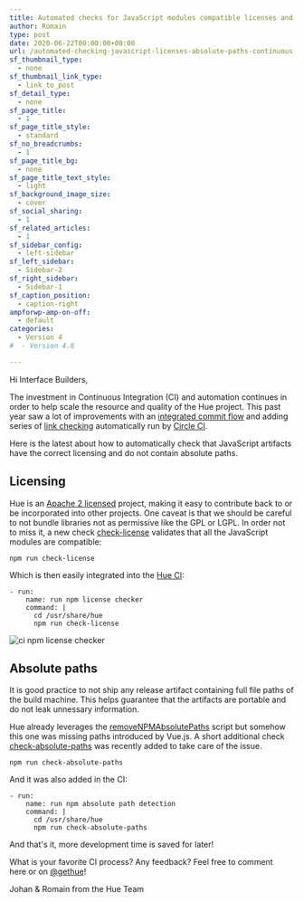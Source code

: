 ```yaml
---
title: Automated checks for JavaScript modules compatible licenses and non absolute paths with Continuous Integration
author: Romain
type: post
date: 2020-06-22T00:00:00+00:00
url: /automated-checking-javascript-licenses-absolute-paths-continuous-integration/
sf_thumbnail_type:
  - none
sf_thumbnail_link_type:
  - link_to_post
sf_detail_type:
  - none
sf_page_title:
  - 1
sf_page_title_style:
  - standard
sf_no_breadcrumbs:
  - 1
sf_page_title_bg:
  - none
sf_page_title_text_style:
  - light
sf_background_image_size:
  - cover
sf_social_sharing:
  - 1
sf_related_articles:
  - 1
sf_sidebar_config:
  - left-sidebar
sf_left_sidebar:
  - Sidebar-2
sf_right_sidebar:
  - Sidebar-1
sf_caption_position:
  - caption-right
ampforwp-amp-on-off:
  - default
categories:
  - Version 4
#  - Version 4.8

---
```


Hi Interface Builders,

The investment in Continuous Integration (CI) and automation continues in order to help scale the resource and quality of the Hue project. This past year saw a lot of improvements with an [integrated commit flow](https://gethue.com/improving-the-developer-productivity-with-some-continuous-integration/) and adding series of [link checking](https://gethue.com/checking-dead-links-automatically-continuous-integration/) automatically run by [Circle CI](https://circleci.com/gh/cloudera/hue).

Here is the latest about how to automatically check that JavaScript artifacts have the correct licensing and do not contain absolute paths.

## Licensing

Hue is an [Apache 2 licensed](https://www.apache.org/licenses/LICENSE-2.0) project, making it easy to contribute back to or be incorporated into other projects. One caveat is that we should be careful to not bundle libraries not as permissive like the GPL or LGPL. In order not to miss it, a new check [check-license](https://github.com/cloudera/hue/tree/master/tools/license) validates that all the JavaScript modules are compatible:

    npm run check-license

Which is then easily integrated into the [Hue CI](https://github.com/cloudera/hue/blob/master/.circleci/config.yml#L124):

    - run:
        name: run npm license checker
        command: |
          cd /usr/share/hue
          npm run check-license

![ci npm license checker](https://cdn.gethue.com/uploads/2020/06/ci-nmp-license-checker.png)

## Absolute paths

It is good practice to not ship any release artifact containing full file paths of the build machine. This helps guarantee that the artifacts are portable and do not leak unnessary information.

Hue already leverages the [removeNPMAbsolutePaths](https://github.com/juanjoDiaz/removeNPMAbsolutePaths) script but somehow this one was missing paths introduced by Vue.js. A short additional check [check-absolute-paths](https://github.com/cloudera/hue/tree/master/tools/detect-absolute-paths) was recently added to take care of the issue.

    npm run check-absolute-paths

And it was also added in the CI:

    - run:
        name: run npm absolute path detection
        command: |
          cd /usr/share/hue
          npm run check-absolute-paths

And that's it, more development time is saved for later!

What is your favorite CI process? Any feedback? Feel free to comment here or on [@gethue](https://twitter.com/gethue)!

Johan & Romain from the Hue Team
